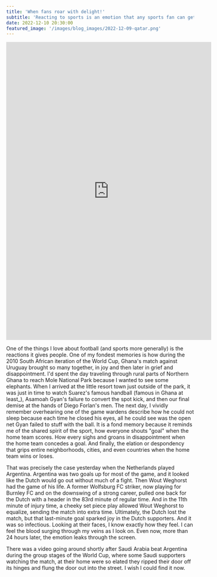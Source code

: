 ```yaml
---
title: 'When fans roar with delight!'
subtitle: 'Reacting to sports is an emotion that any sports fan can get behind'
date: 2022-12-10 20:30:00
featured_image: '/images/blog_images/2022-12-09-qatar.png'
---
```




<p align="center"><iframe border=0 frameborder=0 height=800 width=550 src="https://twitframe.com/show?url=https://twitter.com/FOXSoccer/status/1601322230260146176?s=20&t=xP5cx7FBPWtTI9nkAdIlFw"></iframe></p>

One of the things I love about football (and sports more generally) is the reactions it gives people. One of my fondest memories is how during the 2010 South African iteration of the World Cup, Ghana's match against Uruguay brought so many together, in joy and then later in grief and disappointment. I'd spent the day traveling through rural parts of Northern Ghana to reach Mole National Park because I wanted to see some elephants. When I arrived at the little resort town just outside of the park, it was just in time to watch Suarez's famous handball (famous in Ghana at least_), Asamoah Gyan's failure to convert the spot kick, and then our final demise at the hands of Diego Forlan's men. The next day, I vividly remember overhearing one of the game wardens describe how he could not sleep because each time he closed his eyes, all he could see was the open net Gyan failed to stuff with the ball. It is a fond memory because it reminds me of the shared spirit of the sport, how everyone shouts "goal" when the home team scores. How every sighs and groans in disappointment when the home team concedes a goal. And finally, the elation or despondency that grips entire neighborhoods, cities, and even countries when the home team wins or loses. 

That was precisely the case yesterday when the Netherlands played Argentina. Argentina was two goals up for most of the game, and it looked like the Dutch would go out without much of a fight. Then Wout Weghorst had the game of his life. A former Wolfsburg FC striker, now playing for Burnley FC and on the downswing of a strong career, pulled one back for the Dutch with a header in the 83rd minute of regular time. And in the 11th minute of injury time, a cheeky set piece play allowed Wout Weghorst to equalize, sending the match into extra time. Ultimately, the Dutch lost the match, but that last-minute goal sparked joy in the Dutch supporters. And it was so infectious. Looking at their faces, I know exactly how they feel. I can feel the blood surging through my veins as I look on. Even now, more than 24 hours later, the emotion leaks through the screen. 


There was a video going around shortly after Saudi Arabia beat Argentina during the group stages of the World Cup, where some Saudi supporters watching the match, at their home were so elated they ripped their door off its hinges and flung the door out into the street. I wish I could find it now. 
